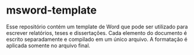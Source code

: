 # msword-template
Esse repositório contém um template de Word que pode ser utilizado para escrever relatórios, teses e dissertações. Cada elemento do documento é escrito separadamente e compilado em um único arquivo. A formatação é aplicada somente no arquivo final.
